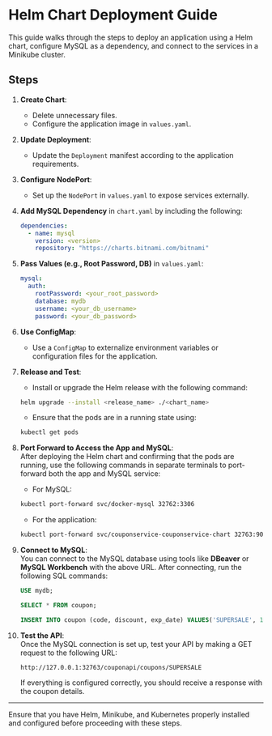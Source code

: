 # Helm Chart Deployment Guide

This guide walks through the steps to deploy an application using a Helm chart, configure MySQL as a dependency, and connect to the services in a Minikube cluster.

## Steps

1. **Create Chart**:  
   - Delete unnecessary files.  
   - Configure the application image in `values.yaml`.

2. **Update Deployment**:  
   - Update the `Deployment` manifest according to the application requirements.

3. **Configure NodePort**:  
   - Set up the `NodePort` in `values.yaml` to expose services externally.

4. **Add MySQL Dependency** in `chart.yaml` by including the following:

    ```yaml
    dependencies:
      - name: mysql
        version: <version>
        repository: "https://charts.bitnami.com/bitnami"
    ```

5. **Pass Values (e.g., Root Password, DB)** in `values.yaml`:

    ```yaml
    mysql:
      auth:
        rootPassword: <your_root_password>
        database: mydb
        username: <your_db_username>
        password: <your_db_password>
    ```

6. **Use ConfigMap**:  
   - Use a `ConfigMap` to externalize environment variables or configuration files for the application.

7. **Release and Test**:  
   - Install or upgrade the Helm release with the following command:

    ```bash
    helm upgrade --install <release_name> ./<chart_name>
    ```

   - Ensure that the pods are in a running state using:

    ```bash
    kubectl get pods
    ```

8. **Port Forward to Access the App and MySQL**:  
   After deploying the Helm chart and confirming that the pods are running, use the following commands in separate terminals to port-forward both the app and MySQL service:

   - For MySQL:

    ```bash
    kubectl port-forward svc/docker-mysql 32762:3306
    ```

   - For the application:

    ```bash
    kubectl port-forward svc/couponservice-couponservice-chart 32763:9091
    ```

9. **Connect to MySQL**:  
   You can connect to the MySQL database using tools like **DBeaver** or **MySQL Workbench** with the above URL. After connecting, run the following SQL commands:

    ```sql
    USE mydb;

    SELECT * FROM coupon;

    INSERT INTO coupon (code, discount, exp_date) VALUES('SUPERSALE', 10, '2024-12-22');
    ```

10. **Test the API**:  
    Once the MySQL connection is set up, test your API by making a GET request to the following URL:

    ```
    http://127.0.0.1:32763/couponapi/coupons/SUPERSALE
    ```

    If everything is configured correctly, you should receive a response with the coupon details.

---

Ensure that you have Helm, Minikube, and Kubernetes properly installed and configured before proceeding with these steps.
